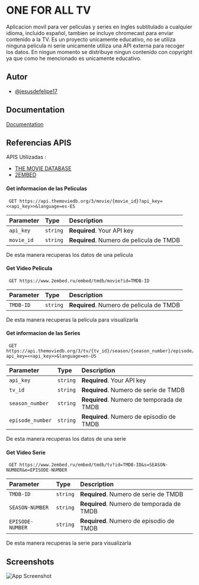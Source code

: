 
# ONE FOR ALL TV


Aplicacion movil para ver peliculas y series en ingles subtitulado a cualquier idioma, incluido español, tambien se incluye chromecast para enviar contenido a la TV. Es un proyecto unicamente educativo, no se utiliza ninguna pelicula ni serie unicamente utiliza una API externa para recoger los datos. En ningun momento se distribuye ningun contenido con copyright  ya que como he mencionado es unicamente educativo.


## Autor

- [@jesusdefelipe17](https://twitter.com/JesusDeFelipe17)


## Documentation

[Documentation](https://linktodocumentation)


## Referencias APIS

 APIS Utilizadas : 
 - [THE MOVIE DATABASE](https://developers.themoviedb.org/3/getting-started/introduction)
 - [2EMBED](https://www.2embed.ru/)


#### Get informacion de las Peliculas

```http
 GET https://api.themoviedb.org/3/movie/{movie_id}?api_key=<<api_key>>&language=es-ES
```

| Parameter | Type     | Description                |
| :-------- | :------- | :------------------------- |
| `api_key` | `string` | **Required**. Your API key |
| `movie_id` | `string` | **Required**. Numero de pelicula de TMDB |

De esta manera recuperas los datos de una pelicula

#### Get Video Pelicula

```http
 GET https://www.2embed.ru/embed/tmdb/movie?id=TMDB-ID
```

| Parameter | Type     | Description                |
| :-------- | :------- | :------------------------- |
| `TMDB-ID` | `string` | **Required**. Numero de pelicula de TMDB |

De esta manera recuperas la pelicula para visualizarla



#### Get informacion de las Series

```http
 GET https://api.themoviedb.org/3/tv/{tv_id}/season/{season_number}/episode/{episode_number}?api_key=<<api_key>>&language=en-US
```

| Parameter | Type     | Description                |
| :-------- | :------- | :------------------------- |
| `api_key` | `string` | **Required**. Your API key |
| `tv_id` | `string` | **Required**. Numero de serie de TMDB |
| `season_number` | `string` | **Required**. Numero de temporada de TMDB |
| `episode_number` | `string` | **Required**. Numero de episodio de TMDB |

De esta manera recuperas los datos de una serie

#### Get Video Serie

```http
 GET https://www.2embed.ru/embed/tmdb/tv?id=TMDB-ID&s=SEASON-NUMBER&e=EPISODE-NUMBER
```

| Parameter | Type     | Description                |
| :-------- | :------- | :------------------------- |
| `TMDB-ID` | `string` | **Required**. Numero de serie de TMDB |
| `SEASON-NUMBER` | `string` | **Required**. Numero de temporada de TMDB |
| `EPISODE-NUMBER` | `string` | **Required**. Numero de episodio de TMDB |

De esta manera recuperas la serie para visualizarla

## Screenshots

![App Screenshot](https://via.placeholder.com/468x300?text=App+Screenshot+Here)

